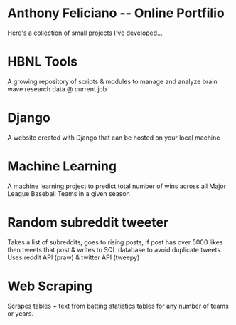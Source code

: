 # Anthony Feliciano -- Online Portfilio 

Here's a collection of small projects I've developed...

# HBNL Tools
A growing repository of scripts & modules to manage and analyze brain wave research data @ current job

# Django

A website created with Django that can be hosted on your local machine

# Machine Learning 

A machine learning project to predict total number of wins across all Major League Baseball Teams in a given season 

# Random subreddit tweeter

Takes a list of subreddits, goes to rising posts, if post has over 5000 likes then tweets that post & writes to SQL database to avoid duplicate tweets.  Uses reddit API (praw) & twitter API (tweepy)

# Web Scraping 

Scrapes tables + text from [batting statistics](https://www.baseball-reference.com/teams/NYM/2017.shtml) tables for any number of teams or years.